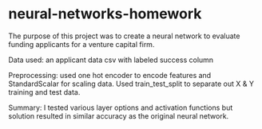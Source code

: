 # neural-networks-homework

The purpose of this project was to create a neural network to evaluate funding applicants for a venture capital firm.

Data used: an applicant data csv with labeled success column

Preprocessing: used one hot encoder to encode features and StandardScalar for scaling data. Used train_test_split to separate out X & Y training and test data.

Summary:
I tested various layer options and activation functions but solution resulted in similar accuracy as the original neural network.